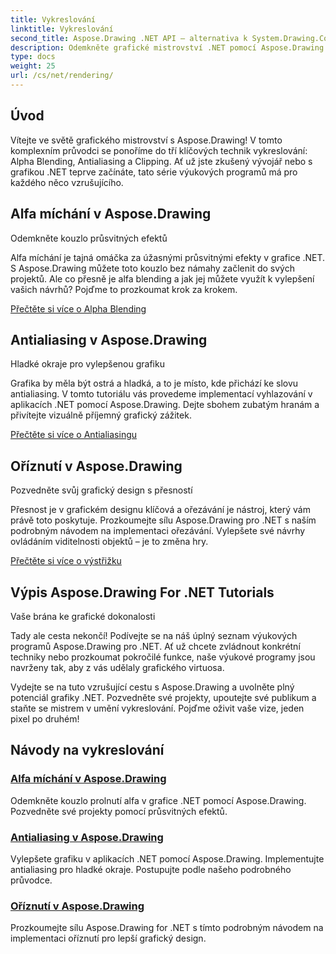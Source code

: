 ```yaml
---
title: Vykreslování
linktitle: Vykreslování
second_title: Aspose.Drawing .NET API – alternativa k System.Drawing.Common
description: Odemkněte grafické mistrovství .NET pomocí Aspose.Drawing! Pozvedněte projekty pomocí alfa prolnutí pro průsvitné efekty. Naučte se vyhlazování a ořezávání pro vylepšené návrhy.
type: docs
weight: 25
url: /cs/net/rendering/
---
```

## Úvod

Vítejte ve světě grafického mistrovství s Aspose.Drawing! V tomto komplexním průvodci se ponoříme do tří klíčových technik vykreslování: Alpha Blending, Antialiasing a Clipping. Ať už jste zkušený vývojář nebo s grafikou .NET teprve začínáte, tato série výukových programů má pro každého něco vzrušujícího.

## Alfa míchání v Aspose.Drawing
Odemkněte kouzlo průsvitných efektů

Alfa míchání je tajná omáčka za úžasnými průsvitnými efekty v grafice .NET. S Aspose.Drawing můžete toto kouzlo bez námahy začlenit do svých projektů. Ale co přesně je alfa blending a jak jej můžete využít k vylepšení vašich návrhů? Pojďme to prozkoumat krok za krokem.

[Přečtěte si více o Alpha Blending](./alpha-blending/)

## Antialiasing v Aspose.Drawing
Hladké okraje pro vylepšenou grafiku

Grafika by měla být ostrá a hladká, a to je místo, kde přichází ke slovu antialiasing. V tomto tutoriálu vás provedeme implementací vyhlazování v aplikacích .NET pomocí Aspose.Drawing. Dejte sbohem zubatým hranám a přivítejte vizuálně příjemný grafický zážitek.

[Přečtěte si více o Antialiasingu](./antialiasing/)

## Oříznutí v Aspose.Drawing
Pozvedněte svůj grafický design s přesností

Přesnost je v grafickém designu klíčová a ořezávání je nástroj, který vám právě toto poskytuje. Prozkoumejte sílu Aspose.Drawing pro .NET s naším podrobným návodem na implementaci ořezávání. Vylepšete své návrhy ovládáním viditelnosti objektů – je to změna hry.

[Přečtěte si více o výstřižku](./clipping/)

## Výpis Aspose.Drawing For .NET Tutorials
Vaše brána ke grafické dokonalosti

Tady ale cesta nekončí! Podívejte se na náš úplný seznam výukových programů Aspose.Drawing pro .NET. Ať už chcete zvládnout konkrétní techniky nebo prozkoumat pokročilé funkce, naše výukové programy jsou navrženy tak, aby z vás udělaly grafického virtuosa.

Vydejte se na tuto vzrušující cestu s Aspose.Drawing a uvolněte plný potenciál grafiky .NET. Pozvedněte své projekty, upoutejte své publikum a staňte se mistrem v umění vykreslování. Pojďme oživit vaše vize, jeden pixel po druhém!
## Návody na vykreslování
### [Alfa míchání v Aspose.Drawing](./alpha-blending/)
Odemkněte kouzlo prolnutí alfa v grafice .NET pomocí Aspose.Drawing. Pozvedněte své projekty pomocí průsvitných efektů.
### [Antialiasing v Aspose.Drawing](./antialiasing/)
Vylepšete grafiku v aplikacích .NET pomocí Aspose.Drawing. Implementujte antialiasing pro hladké okraje. Postupujte podle našeho podrobného průvodce.
### [Oříznutí v Aspose.Drawing](./clipping/)
Prozkoumejte sílu Aspose.Drawing for .NET s tímto podrobným návodem na implementaci oříznutí pro lepší grafický design.